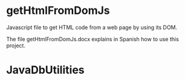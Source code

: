 # getHtmlFromDomJs
Javascript file to get HTML code from a web page by using its DOM.

The file getHtmlFromDomJs.docx explains in Spanish how to use this project.
# JavaDbUtilities

